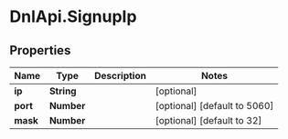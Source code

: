 # DnlApi.SignupIp

## Properties
Name | Type | Description | Notes
------------ | ------------- | ------------- | -------------
**ip** | **String** |  | [optional] 
**port** | **Number** |  | [optional] [default to 5060]
**mask** | **Number** |  | [optional] [default to 32]


